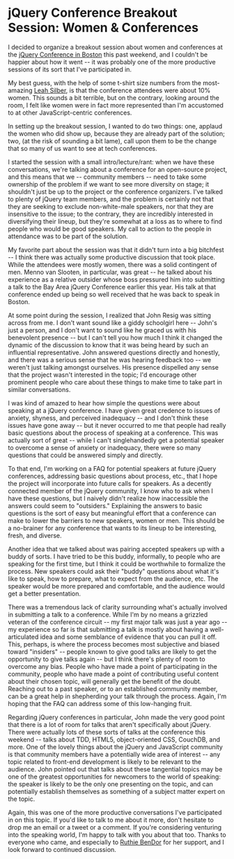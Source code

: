 # jQuery Conference Breakout Session: Women & Conferences

I decided to organize a breakout session about women and conferences at the
[jQuery Conference in Boston](http://events.jquery.org/2010/boston/) this past
weekend, and I couldn't be happier about how it went -- it was probably one of
the more productive sessions of its sort that I've participated in.

My best guess, with the help of some t-shirt size numbers from the most-amazing
[Leah Silber](http://twitter.com/#!/wifelette), is that the conference
attendees were about 10% women. This sounds a bit terrible, but on the
contrary, looking around the room, I felt like women were in fact more
represented than I'm accustomed to at other JavaScript-centric conferences.

In setting up the breakout session, I wanted to do two things: one, applaud the
women who did show up, because they are already part of the solution; two, (at
the risk of sounding a bit lame), call upon them to be the change that so many
of us want to see at tech conferences.

I started the session with a small intro/lecture/rant: when we have these
conversations, we're talking about a conference for an open-source project, and
this means that we -- community members -- need to take some ownership of the
problem if we want to see more diversity on stage; it shouldn't just be up to
the project or the conference organizers. I've talked to plenty of jQuery team
members, and the problem is certainly not that they are seeking to exclude
non-white-male speakers, nor that they are insensitive to the issue; to the
contrary, they are incredibly interested in diversifying their lineup, but
they're somewhat at a loss as to where to find people who would be good
speakers. My call to action to the people in attendance was to be part of the
solution.

My favorite part about the session was that it didn't turn into a big bitchfest
-- I think there was actually some productive discussion that took place. While
the attendees were mostly women, there was a solid contingent of men. Menno van
Slooten, in particular, was great -- he talked about his experience as a
relative outsider whose boss pressured him into submitting a talk to the Bay
Area jQuery Conference earlier this year. His talk at that conference ended up
being so well received that he was back to speak in Boston.

At some point during the session, I realized that John Resig was sitting across
from me. I don't want sound like a giddy schoolgirl here -- John's just a
person, and I don't want to sound like he graced us with his benevolent
presence -- but I can't tell you how much I think it changed the dynamic of the
discussion to know that it was being heard by such an influential
representative. John answered questions directly and honestly, and there was a
serious sense that he was hearing feedback too -- we weren't just talking
amongst ourselves. His presence dispelled any sense that the project wasn't
interested in the topic; I'd encourage other prominent people who care about
these things to make time to take part in similar conversations.

I was kind of amazed to hear how simple the questions were about speaking at a
jQuery conference. I have given great credence to issues of anxiety, shyness,
and perceived inadequacy -- and I don't think these issues have gone away --
but it never occurred to me that people had really basic questions about the
process of speaking at a conference. This was actually sort of great -- while I
can't singlehandedly get a potential speaker to overcome a sense of anxiety or
inadequacy, there were so many questions that could be answered simply and
directly.

To that end, I'm working on a FAQ for potential speakers at future jQuery
conferences, addressing basic questions about process, etc., that I hope the
project will incorporate into future calls for speakers. As a decently
connected member of the jQuery community, I know who to ask when I have these
questions, but I naively didn't realize how inaccessible the answers could seem
to "outsiders." Explaining the answers to basic questions is the sort of easy
but meaningful effort that a conference can make to lower the barriers to new
speakers, women or men. This should be a no-brainer for any conference that
wants to its lineup to be interesting,  fresh, and diverse.

Another idea that we talked about was pairing accepted speakers up with a buddy
of sorts. I have tried to be this buddy, informally, to people who are speaking
for the first time, but I think it could be worthwhile to formalize the
process. New speakers could ask their "buddy" questions about what it's like to
speak, how to prepare, what to expect from the audience, etc. The speaker would
be more prepared and comfortable, and the audience would get a better
presentation.

There was a tremendous lack of clarity surrounding what's actually involved in
submitting a talk to a conference. While I'm by no means a grizzled veteran of
the conference circuit -- my first major talk was just a year ago -- my
experience so far is that submitting a talk is mostly about having a
well-articulated idea and some semblance of evidence that you can pull it off.
This, perhaps, is where the process becomes most subjective and biased toward
"insiders" -- people known to give good talks are likely to get the opportunity
to give talks again -- but I think there's plenty of room to overcome any bias.
People who have made a point of participating in the community, people who have
made a point of contributing useful content about their chosen topic, will
generally get the benefit of the doubt. Reaching out to a past speaker, or to
an established community member, can be a great help in shepherding your talk
through the process. Again, I'm hoping that the FAQ can address some of this
low-hanging fruit.

Regarding jQuery conferences in particular, John made the very good point that
there is a lot of room for talks that aren't specifically about jQuery. There
were actually lots of these sorts of talks at the conference this weekend --
talks about TDD, HTML5, object-oriented CSS, CouchDB, and more. One of the
lovely things about the jQuery and JavaScript community is that community
members have a potentially wide area of interest -- any topic related to
front-end development is likely to be relevant to the audience. John pointed
out that talks about these tangential topics may be one of the greatest
opportunities for newcomers to the world of speaking: the speaker is likely to
be the only one presenting on the topic, and can potentially establish
themselves as something of a subject matter expert on the topic.

Again, this was one of the more productive conversations I've participated in
on this topic. If you'd like to talk to me about it more, don't hesitate to
drop me an email or a tweet or a comment. If you're considering venturing into
the speaking world, I'm happy to talk with you about that too. Thanks to
everyone who came, and especially to [Ruthie BenDor](http://twitter.com/#!/unruthless) for her support, and I look forward
to continued discussion.

